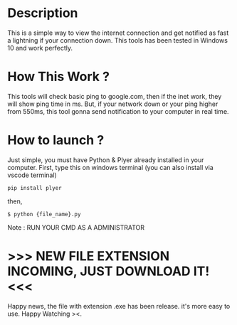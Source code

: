 # Description 
This is a simple way to view the internet connection and get notified as fast a lightning if your connection down. 
This tools has been tested in Windows 10 and work perfectly.

# How This Work ?
This tools will check basic ping to google.com, then if the inet work, they will show ping time in ms.
But, if your network down or your ping higher from 550ms, this tool gonna send notification to your computer in real time.

# How to launch ? 
Just simple, you must have Python & Plyer already installed in your computer.
First, type this on windows terminal (you can also install via vscode terminal)
```
pip install plyer
```
then, 
```
$ python {file_name}.py
```
Note : RUN YOUR CMD AS A ADMINISTRATOR


# >>> NEW FILE EXTENSION INCOMING, JUST DOWNLOAD IT! <<<
Happy news, the file with extension .exe has been release. it's more easy to use. Happy Watching ><.
